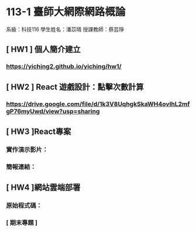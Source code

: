 # 113-1 臺師大網際網路概論
系級：科技116
學生姓名：潘苡晴
授課教師：蔡芸琤

## [ HW1 ] 個人簡介建立
### https://yiching2.github.io/yiching/hw1/
## [ HW2 ] React 遊戲設計：點擊次數計算
### https://drive.google.com/file/d/1k3V8UqhgkSkaWH4ovIhL2mfgP76myUwd/view?usp=sharing
## [ HW3 ]React專案
### 實作演示影片：
### 簡報連結：
## [ HW4 ]網站雲端部署
### 原始程式碼：
### [ 期末專題 ]

